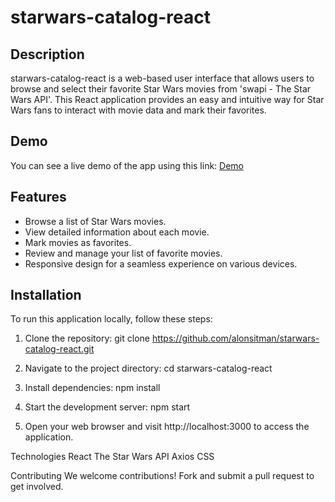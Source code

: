# starwars-catalog-react

## Description
starwars-catalog-react is a web-based user interface that allows users to browse and select their favorite Star Wars movies from 'swapi - The Star Wars API'. This React application provides an easy and intuitive way for Star Wars fans to interact with movie data and mark their favorites.

## Demo
You can see a live demo of the app using this link: [Demo](https://alonsitman.github.io/starwars-catalog-react/)

## Features
- Browse a list of Star Wars movies.
- View detailed information about each movie.
- Mark movies as favorites.
- Review and manage your list of favorite movies.
- Responsive design for a seamless experience on various devices.

## Installation
To run this application locally, follow these steps:
1. Clone the repository:
git clone https://github.com/alonsitman/starwars-catalog-react.git

2. Navigate to the project directory:
cd starwars-catalog-react

3. Install dependencies:
npm install

4. Start the development server:
npm start

5. Open your web browser and visit http://localhost:3000 to access the application.

Technologies
React
The Star Wars API
Axios
CSS

Contributing
We welcome contributions! Fork and submit a pull request to get involved.

